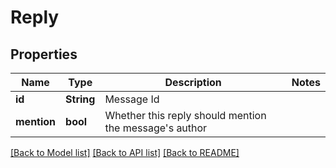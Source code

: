 # Reply

## Properties

Name | Type | Description | Notes
------------ | ------------- | ------------- | -------------
**id** | **String** | Message Id | 
**mention** | **bool** | Whether this reply should mention the message's author | 

[[Back to Model list]](../README.md#documentation-for-models) [[Back to API list]](../README.md#documentation-for-api-endpoints) [[Back to README]](../README.md)


